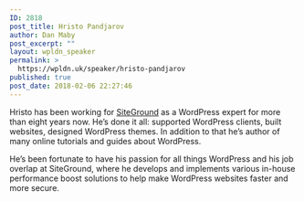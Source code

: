```yaml
---
ID: 2818
post_title: Hristo Pandjarov
author: Dan Maby
post_excerpt: ""
layout: wpldn_speaker
permalink: >
  https://wpldn.uk/speaker/hristo-pandjarov
published: true
post_date: 2018-02-06 22:27:46
---
```

Hristo has been working for <a href="https://www.siteground.co.uk/">SiteGround</a> as a WordPress expert for more than eight years now. He’s done it all: supported WordPress clients, built websites, designed WordPress themes. In addition to that he’s author of many online tutorials and guides about WordPress.

He’s been fortunate to have his passion for all things WordPress and his job overlap at SiteGround, where he develops and implements various in-house performance boost solutions to help make WordPress websites faster and more secure.